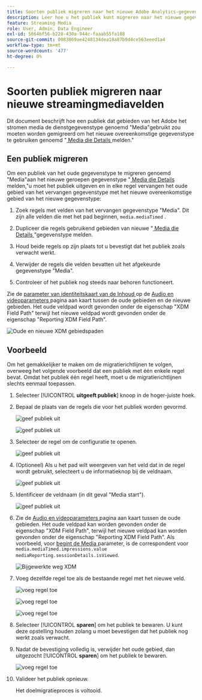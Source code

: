 ```yaml
---
title: Soorten publiek migreren naar het nieuwe Adobe Analytics-gegevenstype voor streaming media
description: Leer hoe u het publiek kunt migreren naar het nieuwe gegevenstype Adobe Analytics voor streaming media
feature: Streaming Media
role: User, Admin, Data Engineer
exl-id: 5664bf56-b228-430a-944c-faaab55fa108
source-git-commit: 0083869ae4248134dea18a87b9d4ce563eeed1a4
workflow-type: tm+mt
source-wordcount: '477'
ht-degree: 0%

---
```


# Soorten publiek migreren naar nieuwe streamingmediavelden

Dit document beschrijft hoe een publiek dat gebieden van het Adobe het stromen media de dienstgegevenstype genoemd &quot;Media&quot;gebruikt zou moeten worden gemigreerd om het nieuwe overeenkomstige gegevenstype te gebruiken genoemd &quot;[ Media die Details ](https://experienceleague.adobe.com/en/docs/experience-platform/xdm/data-types/media-reporting-details) melden.&quot;

## Een publiek migreren

Om een publiek van het oude gegevenstype te migreren genoemd &quot;Media&quot;aan het nieuwe geroepen gegevenstype &quot;[ Media die Details ](https://experienceleague.adobe.com/en/docs/experience-platform/xdm/data-types/media-reporting-details) melden,&quot;u moet het publiek uitgeven en in elke regel vervangen het oude gebied van het vervangen gegevenstype met het nieuwe overeenkomstige gebied van het nieuwe gegevenstype:

1. Zoek regels met velden van het vervangen gegevenstype &quot;Media&quot;. Dit zijn alle velden die met het pad beginnen, `media.mediaTimed` .

1. Dupliceer die regels gebruikend gebieden van nieuwe &quot;[ Media die Details ](https://experienceleague.adobe.com/en/docs/experience-platform/xdm/data-types/media-reporting-details)&quot;gegevenstype melden.

1. Houd beide regels op zijn plaats tot u bevestigt dat het publiek zoals verwacht werkt.

1. Verwijder de regels die velden bevatten uit het afgekeurde gegevenstype &quot;Media&quot;.

1. Controleer of het publiek nog steeds naar behoren functioneert.

Zie de [ parameter van identiteitskaart van de Inhoud ](https://experienceleague.adobe.com/en/docs/media-analytics/using/implementation/variables/audio-video-parameters#content-id) op de [ Audio en videoparameters ](https://experienceleague.adobe.com/en/docs/media-analytics/using/implementation/variables/audio-video-parameters) pagina aan kaart tussen de oude gebieden en de nieuwe gebieden. Het oude veldpad wordt gevonden onder de eigenschap &quot;XDM Field Path&quot; terwijl het nieuwe veldpad wordt gevonden onder de eigenschap &quot;Reporting XDM Field Path&quot;.

![ Oude en nieuwe XDM gebiedspaden ](assets/field-paths-updated.jpeg)

## Voorbeeld

Om het gemakkelijker te maken om de migratierichtlijnen te volgen, overweeg het volgende voorbeeld dat een publiek met één enkele regel bevat. Omdat het publiek één regel heeft, moet u de migratierichtlijnen slechts eenmaal toepassen.

1. Selecteer [!UICONTROL **uitgeeft publiek**] knoop in de hoger-juiste hoek.

1. Bepaal de plaats van de regels die voor het publiek worden gevormd.

   ![ geef publiek ](assets/audience-edit.jpeg) uit

   ![ geef publiek ](assets/audience-edit2.jpeg) uit

1. Selecteer de regel om de configuratie te openen.

   ![ geef publiek ](assets/audience-edit3.jpeg) uit

1. (Optioneel) Als u het pad wilt weergeven van het veld dat in de regel wordt gebruikt, selecteert u de informatieknop bij de veldnaam.

   ![ geef publiek ](assets/audience-edit4.jpeg) uit

1. Identificeer de veldnaam (in dit geval &quot;Media start&quot;).

   ![ geef publiek ](assets/audience-edit5.jpeg) uit

1. Zie de [ Audio en videoparameters ](https://experienceleague.adobe.com/en/docs/media-analytics/using/implementation/variables/audio-video-parameters) pagina aan kaart tussen de oude gebieden. Het oude veldpad kan worden gevonden onder de eigenschap &quot;XDM Field Path&quot;, terwijl het nieuwe veldpad kan worden gevonden onder de eigenschap &quot;Reporting XDM Field Path&quot;. Als voorbeeld, voor [ begint de Media ](https://experienceleague.adobe.com/en/docs/media-analytics/using/implementation/variables/audio-video-parameters#media-starts) parameter, is de correspondent voor `media.mediaTimed.impressions.value` `mediaReporting.sessionDetails.isViewed`.

   ![ Bijgewerkte weg XDM ](assets/updated-xdm-path.jpeg)

1. Voeg dezelfde regel toe als de bestaande regel met het nieuwe veld.

   ![ voeg regel ](assets/add-rule.jpeg) toe

   ![ voeg regel ](assets/add-rule2.jpeg) toe

   ![ voeg regel ](assets/add-rule3.jpeg) toe

1. Selecteer [!UICONTROL **sparen**] om het publiek te bewaren. U kunt deze opstelling houden zolang u moet bevestigen dat het publiek nog werkt zoals verwacht.

1. Nadat de bevestiging volledig is, verwijder het oude gebied, dan uitgezocht [!UICONTROL **sparen**] om het publiek te bewaren.

   ![ voeg regel ](assets/add-rule4.jpeg) toe

1. Valideer het publiek opnieuw.

   Het doelmigratieproces is voltooid.
